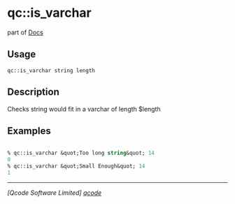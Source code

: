 qc::is_varchar
==============

part of [Docs](.)

Usage
-----
`qc::is_varchar string length`

Description
-----------
Checks string would fit in a varchar of length $length

Examples
--------
```tcl

% qc::is_varchar &quot;Too long string&quot; 14
0
% qc::is_varchar &quot;Small Enough&quot; 14
1
```

----------------------------------
*[Qcode Software Limited] [qcode]*

[qcode]: www.qcode.co.uk "Qcode Software"